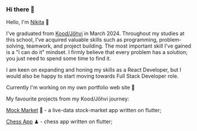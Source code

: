 ### Hi there 👋
Hello, I'm [Nikita](https://www.linkedin.com/in/nikita-masalov/) 👋

I've graduated from [Kood/Jõhvi](https://kood.tech/) in March 2024. Throughout my studies at this school, I've acquired valuable skills such as programming, problem-solving, teamwork, and project building. The most important skill I've gained is a "I can do it" mindset. I firmly believe that every problem has a solution; you just need to spend some time to find it. 

I am keen on expanding and honing my skills as a React Developer, but I would also be happy to start moving towards Full Stack Developer role.

Currently I'm working on my own portfolio web site 💼 

My favourite  projects from my Kood/Jõhvi journey:

[Mock Market](https://github.com/GIGI-QUEEN/mock-market) 🤑 - a live-data stock-market app written on flutter;

[Chess App](https://github.com/GIGI-QUEEN/flutter-chess) ♟ - chess app written on flutter;

<!--
**GIGI-QUEEN/GIGI-QUEEN** is a ✨ _special_ ✨ repository because its `README.md` (this file) appears on your GitHub profile.

Here are some ideas to get you started:

- 🔭 I’m currently working on ...
- 🌱 I’m currently learning ...
- 👯 I’m looking to collaborate on ...
- 🤔 I’m looking for help with ...
- 💬 Ask me about ...
- 📫 How to reach me: ...
- 😄 Pronouns: ...
- ⚡ Fun fact: ...
-->
